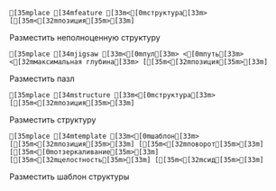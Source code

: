 ```ansi
[35mplace [34mfeature [33m<[0mструктура[33m> [[35m<[32mпозиция[35m>[33m]
```
Разместить неполноценную структуру

```ansi
[35mplace [34mjigsaw [33m<[0mпул[33m> <[0mпуть[33m> <[32mмаксимальная глубина[33m> [[35m<[32mпозиция[35m>[33m]
```
Разместить пазл

```ansi
[35mplace [34mstructure [33m<[0mструктура[33m> [[35m<[32mпозиция[35m>[33m]
```
Разместить структуру

```asni
[35mplace [34mtemplate [33m<[0mшаблон[33m> [[35m<[32mпозиция[35m>[33m] [[35m<[32mповорот[35m>[33m] [[35m<[0mотзеркаливание[35m>[33m] [[35m<[32mцелостность[35m>[33m] [[35m<[32mсид[35m>[33m]
```
Разместить шаблон структуры